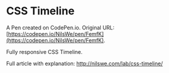 # CSS Timeline

A Pen created on CodePen.io. Original URL: [https://codepen.io/NilsWe/pen/FemfK](https://codepen.io/NilsWe/pen/FemfK).

Fully responsive CSS Timeline.

Full article with explanation: http://nilswe.com/lab/css-timeline/
